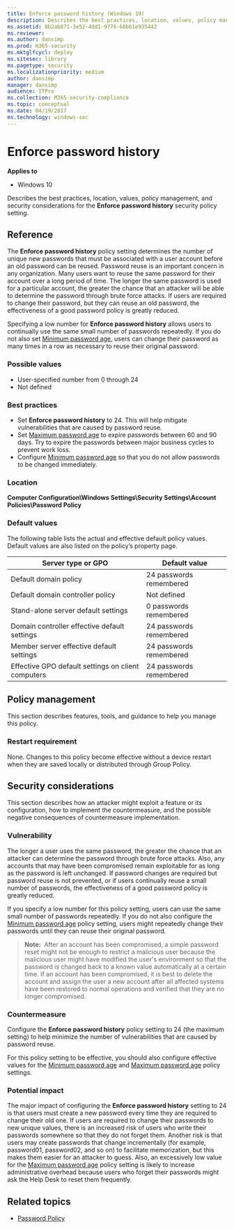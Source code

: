 ```yaml
---
title: Enforce password history (Windows 10)
description: Describes the best practices, location, values, policy management, and security considerations for the Enforce password history security policy setting.
ms.assetid: 8b2ab871-3e52-4dd1-9776-68bb1e935442
ms.reviewer: 
ms.author: dansimp
ms.prod: m365-security
ms.mktglfcycl: deploy
ms.sitesec: library
ms.pagetype: security
ms.localizationpriority: medium
author: dansimp
manager: dansimp
audience: ITPro
ms.collection: M365-security-compliance
ms.topic: conceptual
ms.date: 04/19/2017
ms.technology: windows-sec
---
```


# Enforce password history

**Applies to**
-   Windows 10

Describes the best practices, location, values, policy management, and security considerations for the **Enforce password history** security policy setting.

## Reference

The **Enforce password history** policy setting determines the number of unique new passwords that must be associated with a user account before an old password can be reused.
Password reuse is an important concern in any organization. Many users want to reuse the same password for their account over a long period of time. The longer the same password is used for a particular account, the greater the chance that an attacker will be able to determine the password through brute force attacks. If users are required to change their password, but they can reuse an old password, the effectiveness of a good password policy is greatly reduced.

Specifying a low number for **Enforce password history** allows users to continually use the same small number of passwords repeatedly. If you do not also set [Minimum password age](minimum-password-age.md), users can change their password as many times in a row as necessary to reuse their original password.

### Possible values

-   User-specified number from 0 through 24
-   Not defined

### Best practices

-   Set **Enforce password history** to 24. This will help mitigate vulnerabilities that are caused by password reuse.
-   Set [Maximum password age](maximum-password-age.md) to expire passwords between 60 and 90 days. Try to expire the passwords between major business cycles to prevent work loss.
-   Configure [Minimum password age](minimum-password-age.md) so that you do not allow passwords to be changed immediately.

### Location

**Computer Configuration\\Windows Settings\\Security Settings\\Account Policies\\Password Policy**

### Default values

The following table lists the actual and effective default policy values. Default values are also listed on the policy’s property page.

| Server type or GPO | Default value |
| - | - |
| Default domain policy | 24 passwords remembered| 
| Default domain controller policy | Not defined| 
| Stand-alone server default settings | 0 passwords remembered| 
| Domain controller effective default settings | 24 passwords remembered| 
| Member server effective default settings | 24 passwords remembered| 
| Effective GPO default settings on client computers | 24 passwords remembered| 
 
## Policy management

This section describes features, tools, and guidance to help you manage this policy.

### Restart requirement

None. Changes to this policy become effective without a device restart when they are saved locally or distributed through Group Policy.

## Security considerations

This section describes how an attacker might exploit a feature or its configuration, how to implement the countermeasure, and the possible negative consequences of countermeasure implementation.

### Vulnerability

The longer a user uses the same password, the greater the chance that an attacker can determine the password through brute force attacks. Also, any accounts that may have been compromised remain exploitable for as long as the password is left unchanged. If password changes are required but password reuse is not prevented, or if users continually reuse a small number of passwords, the effectiveness of a good password policy is greatly reduced.

If you specify a low number for this policy setting, users can use the same small number of passwords repeatedly. If you do not also configure the [Minimum password age](minimum-password-age.md) policy setting, users might repeatedly change their passwords until they can reuse their original password.

>**Note:**  After an account has been compromised, a simple password reset might not be enough to restrict a malicious user because the malicious user might have modified the user's environment so that the password is changed back to a known value automatically at a certain time. If an account has been compromised, it is best to delete the account and assign the user a new account after all affected systems have been restored to normal operations and verified that they are no longer compromised.
 
### Countermeasure

Configure the **Enforce password history** policy setting to 24 (the maximum setting) to help minimize the number of vulnerabilities that are caused by password reuse.

For this policy setting to be effective, you should also configure effective values for the [Minimum password age](minimum-password-age.md) and [Maximum password age](maximum-password-age.md) policy settings.

### Potential impact

The major impact of configuring the **Enforce password history** setting to 24 is that users must create a new password every time they are required to change their old one. If users are required to change their passwords to new unique values, there is an increased risk of users who write their passwords somewhere so that they do not forget them. Another risk is that users may create passwords that change incrementally (for example, password01, password02, and so on) to facilitate memorization, but this makes them easier for an attacker to guess. Also, an excessively low value for the [Maximum password age](maximum-password-age.md) policy setting is likely to increase administrative overhead because users who forget their passwords might ask the Help Desk to reset them frequently.

## Related topics

- [Password Policy](password-policy.md)
